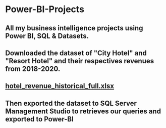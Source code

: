 # Power-BI-Projects
## All my business intelligence projects using Power BI, SQL &amp; Datasets.
## Downloaded the dataset of "City Hotel" and "Resort Hotel" and their respectives revenues from 2018-2020.
## [hotel_revenue_historical_full.xlsx](https://github.com/stevoatx/Power-BI-Projects/files/10799327/hotel_revenue_historical_full.xlsx)
## Then exported the dataset to SQL Server Management Studio to retrieves our queries and exported to Power-BI
